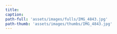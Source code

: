 ```yaml
---
title:
caption:
path-full: 'assets/images/fulls/IMG_4843.jpg'
path-thumb: 'assets/images/thumbs/IMG_4843.jpg'
---
```

